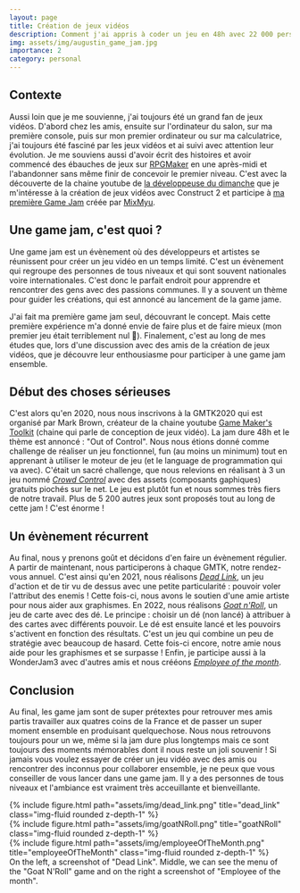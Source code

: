 ```yaml
---
layout: page
title: Création de jeux vidéos
description: Comment j'ai appris à coder un jeu en 48h avec 22 000 personnes
img: assets/img/augustin_game_jam.jpg
importance: 2
category: personal
---
```


## Contexte

Aussi loin que je me souvienne, j'ai toujours été un grand fan de jeux vidéos.
D'abord chez les amis, ensuite sur l'ordinateur du salon, sur ma première console, puis sur mon premier ordinateur ou sur ma calculatrice, j'ai toujours été fasciné par les jeux vidéos et ai suivi avec attention leur évolution.
Je me souviens aussi d'avoir écrit des histoires et avoir commencé des ébauches de jeux sur [RPGMaker](https://www.rpgmakerweb.com/) en une après-midi et l'abandonner sans même finir de concevoir le premier niveau.
C'est avec la découverte de la chaine youtube de [la développeuse du dimanche](https://www.youtube.com/channel/UCVf2py0nEmhiUH7pryhZdyg) que je m'intéresse à la création de jeux vidéos avec Construct 2 et participe à [ma première Game Jam](https://itch.io/jam/coffee-jam/rate/284783) créée par [MixMyu](https://twitter.com/MixMyu_).

## Une game jam, c'est quoi ?

Une game jam est un évènement où des développeurs et artistes se réunissent pour créer un jeu vidéo en un temps limité. C'est un évènement qui regroupe des personnes de tous niveaux et qui sont souvent nationales voire internationales. C'est donc le parfait endroit pour apprendre et rencontrer des gens avec des passions communes. Il y a souvent un thème pour guider les créations, qui est annoncé au lancement de la game jame.

J'ai fait ma première game jam seul, découvrant le concept. Mais cette première expérience m'a donné envie de faire plus et de faire mieux (mon premier jeu était terriblement nul 🤣). Finalement, c'est au long de mes études que, lors d'une discussion avec des amis de la création de jeux vidéos, que je découvre leur enthousiasme pour participer à une game jam ensemble.

## Début des choses sérieuses

C'est alors qu'en 2020, nous nous inscrivons à la GMTK2020 qui est organisé par Mark Brown, créateur de la chaine youtube [Game Maker's Toolkit](https://www.youtube.com/@GMTK) (chaine qui parle de conception de jeux vidéo). La jam dure 48h et le thème est annoncé : "Out of Control".
Nous nous étions donné comme challenge de réaliser un jeu fonctionnel, fun (au moins un minimum) tout en apprenant à utiliser le moteur de jeu (et le language de programmation qui va avec).
C'était un sacré challenge, que nous relevions en réalisant à 3 un jeu nommé [*Crowd Control*](https://nitsugua.itch.io/crowd-control) avec des assets (composants gaphiques) gratuits piochés sur le net. Le jeu est plutôt fun et nous sommes très fiers de notre travail. Plus de 5 200 autres jeux sont proposés tout au long de cette jam ! C'est énorme !

## Un évènement récurrent

Au final, nous y prenons goût et décidons d'en faire un évènement régulier. A partir de maintenant, nous participerons à chaque GMTK, notre rendez-vous annuel.
C'est ainsi qu'en 2021, nous réalisons [*Dead Link*](https://julieng.itch.io/dead-link), un jeu d'action et de tir vu de dessus avec une petite particularité : pouvoir voler l'attribut des enemis ! Cette fois-ci, nous avons le soutien d'une amie artiste pour nous aider aux graphismes.
En 2022, nous réalisons [*Goat n'Roll*](https://nitsugua.itch.io/goat-nroll), un jeu de carte avec des dé. Le principe : choisir un dé (non lancé) à attribuer à des cartes avec différents pouvoir. Le dé est ensuite lancé et les pouvoirs s'activent en fonction des résultats. C'est un jeu qui combine un peu de stratégie avec beaucoup de hasard. Cette fois-ci encore, notre amie nous aide pour les graphismes et se surpasse !
Enfin, je participe aussi à la WonderJam3 avec d'autres amis et nous crééons [*Employee of the month*](https://nitsugua.itch.io/employee-of-the-month).

## Conclusion

Au final, les game jam sont de super prétextes pour retrouver mes amis partis travailler aux quatres coins de la France et de passer un super moment ensemble en produisant quelquechose. Nous nous retrouvons toujours pour un we, même si la jam dure plus longtemps mais ce sont toujours des moments mémorables dont il nous reste un joli souvenir !
Si jamais vous voulez essayer de créer un jeu vidéo avec des amis ou rencontrer des inconnus pour collaborer ensemble, je ne peux que vous conseiller de vous lancer dans une game jam. Il y a des personnes de tous niveaux et l'ambiance est vraiment très acceuillante et bienveillante.

<div class="row">
    <div class="col-sm mt-3 mt-md-0">
         {% include figure.html path="assets/img/dead_link.png" title="dead_link" class="img-fluid rounded z-depth-1" %}
    </div>
    <div class="col-sm mt-3 mt-md-0">
        {% include figure.html path="assets/img/goatNRoll.png" title="goatNRoll" class="img-fluid rounded z-depth-1" %}
    </div>
    <div class="col-sm mt-3 mt-md-0">
        {% include figure.html path="assets/img/employeeOfTheMonth.png" title="employeeOfTheMonth" class="img-fluid rounded z-depth-1" %}
    </div>
</div>
<div class="caption">
    On the left, a screenshot of "Dead Link". Middle, we can see the menu of the "Goat N'Roll" game and on the right a screenshot of "Employee of the month".
</div>